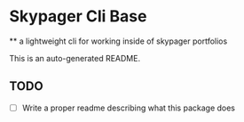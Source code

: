 # Skypager Cli Base

** a lightweight cli for working inside of skypager portfolios

This is an auto-generated README.

## TODO
 - [ ] Write a proper readme describing what this package does